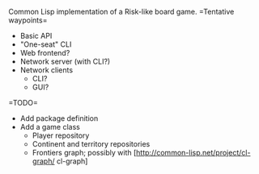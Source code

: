 Common Lisp implementation of a Risk-like board game.
=Tentative waypoints=
  * Basic API
  * "One-seat" CLI
  * Web frontend?
  * Network server (with CLI?)
  * Network clients
    * CLI?
    * GUI?

=TODO=
  * Add package definition
  * Add a game class
    * Player repository
    * Continent and territory repositories
    * Frontiers graph; possibly with [http://common-lisp.net/project/cl-graph/ cl-graph]
